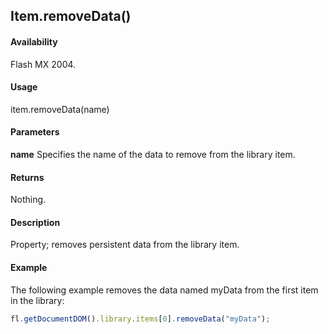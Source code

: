 ## Item.removeData()

#### Availability

Flash MX 2004.

#### Usage

item.removeData(name)

#### Parameters

**name** Specifies the name of the data to remove from the library item.

#### Returns

Nothing.

#### Description

Property; removes persistent data from the library item.

#### Example

The following example removes the data named myData from the first item in the library:

```javascript
fl.getDocumentDOM().library.items[0].removeData("myData");
```
